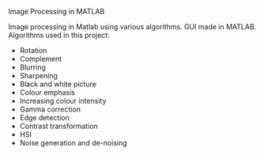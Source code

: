 Image Processing in MATLAB

Image processing in Matlab using various algorithms. GUI made in MATLAB. Algorithms used in this project:
- Rotation
- Complement
- Blurring
- Sharpening
- Black and white picture
- Colour emphasis
- Increasing colour intensity
- Gamma correction
- Edge detection
- Contrast transformation
- HSI
- Noise generation and de-noising
